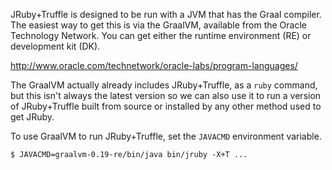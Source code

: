 JRuby+Truffle is designed to be run with a JVM that has the Graal compiler. The easiest way to get this is via the GraalVM, available from the Oracle Technology Network. You can get either the runtime environment (RE) or development kit (DK).

http://www.oracle.com/technetwork/oracle-labs/program-languages/

The GraalVM actually already includes JRuby+Truffle, as a `ruby` command, but this isn't always the latest version so we can also use it to run a version of JRuby+Truffle built from source or installed by any other method used to get JRuby.

To use GraalVM to run JRuby+Truffle, set the `JAVACMD` environment variable.

```
$ JAVACMD=graalvm-0.19-re/bin/java bin/jruby -X+T ...
```